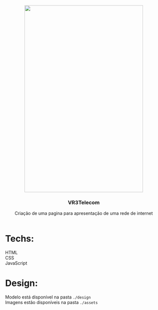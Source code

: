 <br />
<p align="center">
 
   <img src="design/Formulario de Dev's" width="380" height="600">


  <h3 align="center">VR3Telecom</h3>

  <p align="center">
    Criação de uma pagina para apresentação de uma rede de internet
       <br />
    <br />
    


# Techs: 
HTML<br>
CSS<br>
JavaScript



# Design:
Modelo está disponível na pasta `./design`<br>
Imagens estão disponíveis na pasta `./assets`<br>